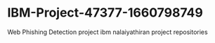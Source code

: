 # IBM-Project-47377-1660798749
Web Phishing Detection project
ibm nalaiyathiran project repositories
